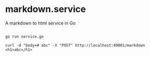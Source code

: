 # markdown.service

A markdown to html service in Go

```shell

go run service.go

curl -d "body=# abc" -X "POST" http://localhost:40001/markdown
<h1>abc</h1>

```